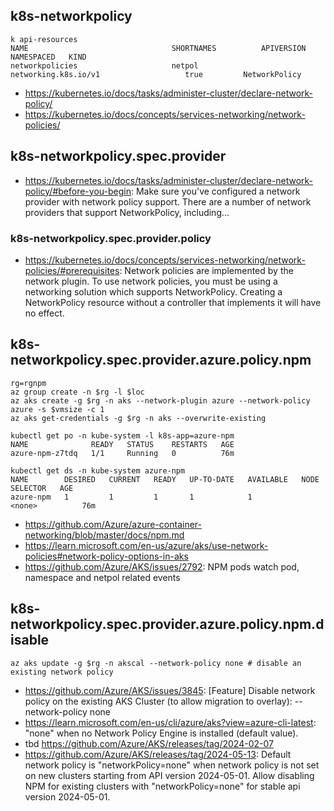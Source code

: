 ## k8s-networkpolicy

```
k api-resources
NAME                                SHORTNAMES          APIVERSION                             NAMESPACED   KIND
networkpolicies                     netpol              networking.k8s.io/v1                   true         NetworkPolicy
```

- https://kubernetes.io/docs/tasks/administer-cluster/declare-network-policy/
- https://kubernetes.io/docs/concepts/services-networking/network-policies/
  
## k8s-networkpolicy.spec.provider

- https://kubernetes.io/docs/tasks/administer-cluster/declare-network-policy/#before-you-begin: Make sure you've configured a network provider with network policy support. There are a number of network providers that support NetworkPolicy, including...

### k8s-networkpolicy.spec.provider.policy

- https://kubernetes.io/docs/concepts/services-networking/network-policies/#prerequisites: Network policies are implemented by the network plugin. To use network policies, you must be using a networking solution which supports NetworkPolicy. Creating a NetworkPolicy resource without a controller that implements it will have no effect.

## k8s-networkpolicy.spec.provider.azure.policy.npm

```
rg=rgnpm
az group create -n $rg -l $loc
az aks create -g $rg -n aks --network-plugin azure --network-policy azure -s $vmsize -c 1
az aks get-credentials -g $rg -n aks --overwrite-existing
```

```
kubectl get po -n kube-system -l k8s-app=azure-npm
NAME              READY   STATUS    RESTARTS   AGE
azure-npm-z7tdq   1/1     Running   0          76m

kubectl get ds -n kube-system azure-npm
NAME        DESIRED   CURRENT   READY   UP-TO-DATE   AVAILABLE   NODE SELECTOR   AGE
azure-npm   1         1         1       1            1           <none>          76m
```

- https://github.com/Azure/azure-container-networking/blob/master/docs/npm.md
- https://learn.microsoft.com/en-us/azure/aks/use-network-policies#network-policy-options-in-aks
- https://github.com/Azure/AKS/issues/2792: NPM pods watch pod, namespace and netpol related events
  
## k8s-networkpolicy.spec.provider.azure.policy.npm.disable

```
az aks update -g $rg -n akscal --network-policy none # disable an existing network policy
```

- https://github.com/Azure/AKS/issues/3845: [Feature] Disable network policy on the existing AKS Cluster (to allow migration to overlay): --network-policy none
- https://learn.microsoft.com/en-us/cli/azure/aks?view=azure-cli-latest: "none" when no Network Policy Engine is installed (default value).
- tbd https://github.com/Azure/AKS/releases/tag/2024-02-07
- https://github.com/Azure/AKS/releases/tag/2024-05-13: Default network policy is "networkPolicy=none" when network policy is not set on new clusters starting from API version 2024-05-01. Allow disabling NPM for existing clusters with "networkPolicy=none" for stable api version 2024-05-01.
